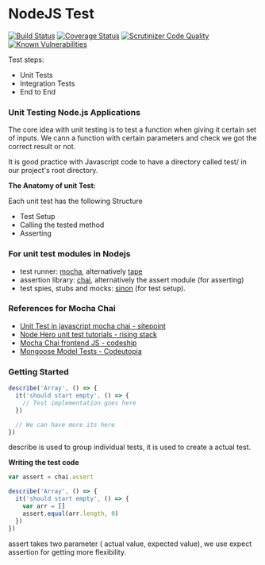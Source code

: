 # NodeJS Test
[![Build Status](https://travis-ci.org/l3lackcurtains/NodeJS-Mocha-Chai-Test.svg?branch=master)](https://travis-ci.org/l3lackcurtains/NodeJS-Mocha-Chai-Test)
[![Coverage Status](https://coveralls.io/repos/github/l3lackcurtains/NodeJS-Mocha-Chai-Test/badge.svg?branch=master)](https://coveralls.io/github/l3lackcurtains/NodeJS-Mocha-Chai-Test?branch=master)
[![Scrutinizer Code Quality](https://scrutinizer-ci.com/g/l3lackcurtains/NodeJS-Mocha-Chai-Test/badges/quality-score.png?b=master)](https://scrutinizer-ci.com/g/l3lackcurtains/NodeJS-Mocha-Chai-Test/?branch=master)
[![Known Vulnerabilities](https://snyk.io/test/github/l3lackcurtains/nodejs-mocha-chai-test/badge.svg)](https://snyk.io/test/github/l3lackcurtains/nodejs-mocha-chai-test)


Test steps:

* Unit Tests
* Integration Tests
* End to End

### Unit Testing Node.js Applications
The core idea with unit testing is to test a function when giving it certain set of inputs. We cann a function with certain parameters and check we got the correct result or not.

It is good practice with Javascript code to have a directory called test/ in our project's root directory.


__The Anatomy of unit Test:__

Each unit test has the following Structure

* Test Setup
* Calling the tested method
* Asserting

### For unit test modules in Nodejs

* test runner: [mocha](https://www.npmjs.com/package/mocha), alternatively [tape](https://www.npmjs.com/package/tape)
* assertion library: [chai](http://chaijs.com/), alternatively the assert module (for asserting)
* test spies, stubs and mocks: [sinon](http://sinonjs.org/) (for test setup).

### References for Mocha Chai

* [Unit Test in javascript mocha chai - sitepoint](https://www.sitepoint.com/unit-test-javascript-mocha-chai/)
* [Node Hero unit test tutorials - rising stack](https://blog.risingstack.com/node-hero-node-js-unit-testing-tutorial/)
* [Mocha Chai frontend JS - codeship](https://blog.codeship.com/mocha-js-chai-sinon-frontend-javascript-code-testing-tutorial/)
* [Mongoose Model Tests - Codeutopia](https://codeutopia.net/blog/2016/06/10/mongoose-models-and-unit-tests-the-definitive-guide/)

### Getting Started

```javascript
describe('Array', () => {
  it('should start empty', () => {
    // Test implementation goes here
  })

  // We can have more its here
})
```

describe is used to group individual tests, it is used to create a actual test.

__Writing the test code__
```javascript
var assert = chai.assert

describe('Array', () => {
  it('should start empty', () => {
    var arr = []
    assert.equal(arr.length, 0)
  })
})
```

assert takes two parameter ( actual value, expected value), we use expect assertion for getting more flexibility.

